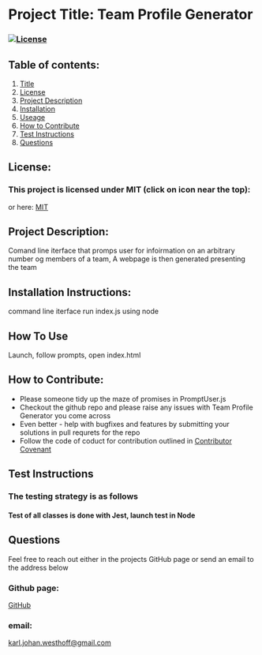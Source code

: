 
  # Project Title: Team Profile Generator 
  ### [![License](https://img.shields.io/badge/License-MIT-yellow.svg)](https://opensource.org/licenses/MIT)
  
  ## Table of contents:
  1. [Title](#Project-Title)
  1. [License](#License)
  1. [Project Description](#Project-Description)
  1. [Installation](#Installation-Instructions)
  1. [Useage](#How-To-Use)
  1. [How to Contribute](#How-to-Contribute)
  1. [Test Instructions](#Test-Instructions)
  1. [Questions](#Questions)

  ## License: 
  ### This project is licensed under MIT (click on icon near the top):
  or here: [MIT](https://opensource.org/licenses/MIT)
 

  ## Project Description:
  Comand line iterface that promps user for infoirmation on an arbitrary number og members of a team, A webpage is then generated presenting the team
  ## Installation Instructions:
  command line iterface run index.js using node
  ## How To Use
  Launch, follow prompts, open index.html
  ## How to Contribute:
  * Please someone tidy up the maze of promises in PromptUser.js
  * Checkout the github repo and please raise any issues with Team Profile Generator you come across 
  * Even better - help with bugfixes and features by submitting your solutions in pull requrets for the repo
  * Follow the code of coduct for contribution outlined in [Contributor Covenant](https://www.contributor-covenant.org/) 
  ## Test Instructions
  ### The testing strategy is as follows
  #### Test of all classes is done with Jest, launch test in Node
  
  ## Questions
  Feel free to reach out either in the projects GitHub page or send an email to the address below
  ### Github page:
  [GitHub](https://github.com/KJWesthoff/TeamProfileGeneratior)
  ### email:
  [karl.johan.westhoff@gmail.com](mailto:karl.johan.westhoff@gmail.com) 
